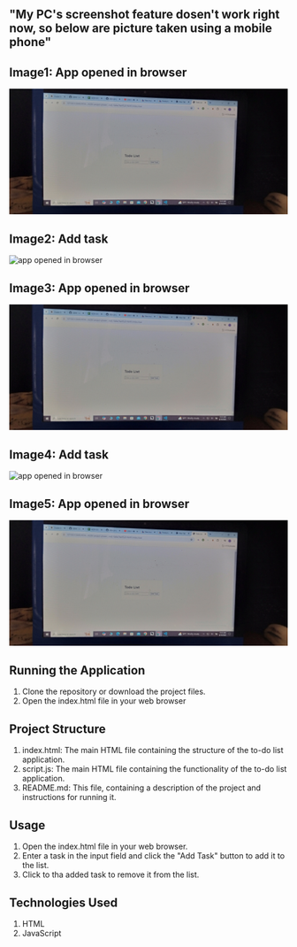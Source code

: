 ## "My PC's screenshot feature dosen't work right now, so below are picture taken using a mobile phone"

## Image1: App opened in browser
![app opened in browser](https://github.com/Eermias/2024---A2SV-project-phase---web-tasks/blob/main/Task%20-%201/images/1.%20Open%20in%20Browser.jpg)

## Image2: Add task
![app opened in browser](https://github.com/Eermias/2024---A2SV-project-phase---web-tasks/blob/main/Task%20-%201/images/2.%20Add%20Task.jpg)

## Image3: App opened in browser
![app opened in browser](https://github.com/Eermias/2024---A2SV-project-phase---web-tasks/blob/main/Task%20-%201/images/1.%20Open%20in%20Browser.jpg)

## Image4: Add task
![app opened in browser](https://github.com/Eermias/2024---A2SV-project-phase---web-tasks/blob/main/Task%20-%201/images/2.%20Add%20Task.jpg)

## Image5: App opened in browser
![app opened in browser](https://github.com/Eermias/2024---A2SV-project-phase---web-tasks/blob/main/Task%20-%201/images/1.%20Open%20in%20Browser.jpg)


## Running the Application
1. Clone the repository or download the project files.
2. Open the index.html file in your web browser

## Project Structure
1. index.html: The main HTML file containing the structure of the to-do list application.
2. script.js: The main HTML file containing the functionality of the to-do list application.
3. README.md: This file, containing a description of the project and instructions for running it.

## Usage
1. Open the index.html file in your web browser.
2. Enter a task in the input field and click the "Add Task" button to add it to the list.
3. Click to tha added task to remove it from the list.

## Technologies Used
1. HTML
2. JavaScript